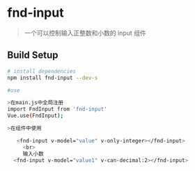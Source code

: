 # fnd-input

> 一个可以控制输入正整数和小数的 input 组件

## Build Setup

```bash
# install dependencies
npm install fnd-input --dev-s

#use

>在main.js中全局注册
import FndInput from 'fnd-input'
Vue.use(FndInput);

>在组件中使用

   <fnd-input v-model="value" v-only-integer></fnd-input>
     <br>
     输入小数
  <fnd-input v-model="value1" v-can-decimal:2></fnd-input>
```
